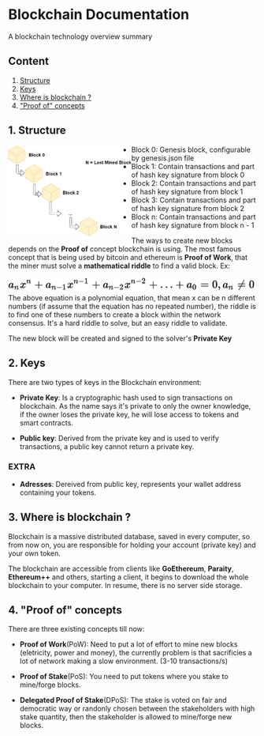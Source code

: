 # Blockchain Documentation

A blockchain technology overview summary

## Content

1. [Structure](#1-structure)
2. [Keys](#2-keys)
3. [Where is blockchain ?](#3-where-is-blockchain-)
4. ["Proof of" concepts](#4-proof-of-concepts)

## 1. Structure

<div align="center" style="float: left">
  <img alt="Blockchain Strucutre" width="250" src="https://github.com/marcosrachid/blockchain-definition/blob/master/public/Blockchain_Structure.png" />
</div>

* Block 0: Genesis block, configurable by genesis.json file
* Block 1: Contain transactions and part of hash key signature from block 0
* Block 2: Contain transactions and part of hash key signature from block 1
* Block 3: Contain transactions and part of hash key signature from block 2
* Block n: Contain transactions and part of hash key signature from block n - 1

The ways to create new blocks depends on the **Proof of** concept blockchain is using. The most famous concept that is being used by bitcoin and ethereum is **Proof of Work**, that the miner must solve a **mathematical riddle** to find a valid block. Ex:

<div align="center" style="float: left">
  <img alt="Mathematical Riddle" src="https://github.com/marcosrachid/blockchain-definition/blob/master/public/equation.svg" />
</div>

The above equation is a polynomial equation, that mean x can be n different numbers (if assume that the equation has no repeated number), the riddle is to find one of these numbers to create a block within the network consensus. It's a hard riddle to solve, but an easy riddle to validate.

The new block will be created and signed to the solver's **Private Key**

## 2. Keys

There are two types of keys in the Blockchain environment:

* **Private Key**: Is a cryptographic hash used to sign transactions on blockchain. As the name says it's private to only the owner knowledge, if the owner loses the private key, he will lose access to tokens and smart contracts.

* **Public key**: Derived from the private key and is used to verify transactions, a public key cannot return a private key.

### EXTRA

* **Adresses**: Dereived from public key, represents your wallet address containing your tokens.

## 3. Where is blockchain ?

Blockchain is a massive distributed database, saved in every computer, so from now on, you are responsible for holding your account (private key) and your own token.

The blockchain are accessible from clients like **GoEthereum**, **Paraity**, **Ethereum++** and others, starting a client, it begins to download the whole blockchain to your computer. In resume, there is no server side storage.

## 4. "Proof of" concepts

There are three existing concepts till now:

* **Proof of Work**(PoW): Need to put a lot of effort to mine new blocks (eletricity, power and money), the currently problem is that sacrificies a lot of network making a slow environment. (3-10 transactions/s)

* **Proof of Stake**(PoS): You need to put tokens where you stake to mine/forge blocks.

* **Delegated Proof of Stake**(DPoS): The stake is voted on fair and democratic way or randonly chosen between the stakeholders with high stake quantity, then the stakeholder is allowed to mine/forge new blocks.
